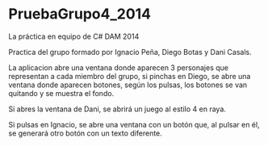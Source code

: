 PruebaGrupo4_2014
=================

La práctica en equipo de C# DAM 2014


Practica del grupo formado por Ignacio Peña, Diego Botas y Dani Casals.

La aplicacion abre una ventana donde aparecen 3 personajes que representan a cada miembro del grupo,
si pinchas en Diego, se abre una ventana donde aparecen botones, según los pulsas, los botones se van quitando y se muestra el fondo.

Si abres la ventana de Dani, se abrirá un juego al estilo 4 en raya.

Si pulsas en Ignacio, se abre una ventana con un botón que, al pulsar en él, se generará otro botón con un texto diferente.
